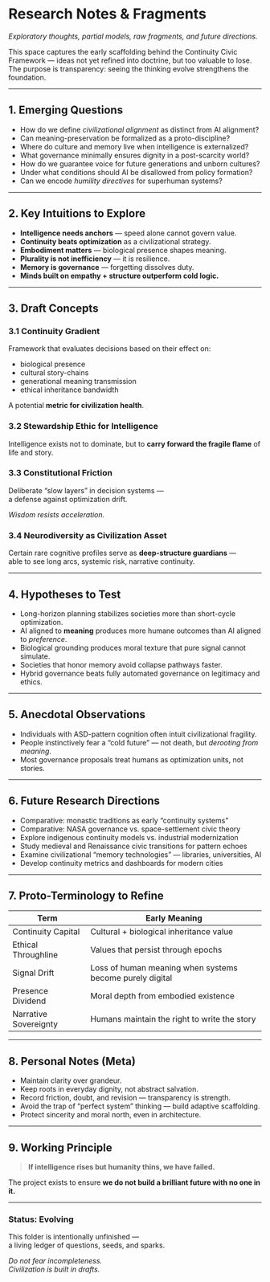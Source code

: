 # Research Notes & Fragments  
*Exploratory thoughts, partial models, raw fragments, and future directions.*

This space captures the early scaffolding behind the Continuity Civic Framework — ideas not yet refined into doctrine, but too valuable to lose. The purpose is transparency: seeing the thinking evolve strengthens the foundation.

---

## 1. Emerging Questions

- How do we define *civilizational alignment* as distinct from AI alignment?
- Can meaning-preservation be formalized as a proto-discipline?
- Where do culture and memory live when intelligence is externalized?
- What governance minimally ensures dignity in a post-scarcity world?
- How do we guarantee voice for future generations and unborn cultures?
- Under what conditions should AI be disallowed from policy formation?
- Can we encode *humility directives* for superhuman systems?

---

## 2. Key Intuitions to Explore

- **Intelligence needs anchors** — speed alone cannot govern value.
- **Continuity beats optimization** as a civilizational strategy.
- **Embodiment matters** — biological presence shapes meaning.
- **Plurality is not inefficiency** — it is resilience.
- **Memory is governance** — forgetting dissolves duty.
- **Minds built on empathy + structure outperform cold logic.**

---

## 3. Draft Concepts

### 3.1 Continuity Gradient
Framework that evaluates decisions based on their effect on:

- biological presence  
- cultural story-chains  
- generational meaning transmission  
- ethical inheritance bandwidth  

A potential **metric for civilization health**.

### 3.2 Stewardship Ethic for Intelligence
Intelligence exists not to dominate, but to **carry forward the fragile flame** of life and story.

### 3.3 Constitutional Friction
Deliberate “slow layers” in decision systems —  
a defense against optimization drift.

*Wisdom resists acceleration.*

### 3.4 Neurodiversity as Civilization Asset
Certain rare cognitive profiles serve as **deep-structure guardians** —  
able to see long arcs, systemic risk, narrative continuity.

---

## 4. Hypotheses to Test

- Long-horizon planning stabilizes societies more than short-cycle optimization.
- AI aligned to **meaning** produces more humane outcomes than AI aligned to *preference*.
- Biological grounding produces moral texture that pure signal cannot simulate.
- Societies that honor memory avoid collapse pathways faster.
- Hybrid governance beats fully automated governance on legitimacy and ethics.

---

## 5. Anecdotal Observations

- Individuals with ASD-pattern cognition often intuit civilizational fragility.
- People instinctively fear a “cold future” — not death, but *derooting from meaning*.
- Most governance proposals treat humans as optimization units, not stories.

---

## 6. Future Research Directions

- Comparative: monastic traditions as early “continuity systems”
- Comparative: NASA governance vs. space-settlement civic theory
- Explore indigenous continuity models vs. industrial modernization
- Study medieval and Renaissance civic transitions for pattern echoes
- Examine civilizational “memory technologies” — libraries, universities, AI
- Develop continuity metrics and dashboards for modern cities

---

## 7. Proto-Terminology to Refine

| Term | Early Meaning |
|---|---|
Continuity Capital | Cultural + biological inheritance value  
Ethical Throughline | Values that persist through epochs  
Signal Drift | Loss of human meaning when systems become purely digital  
Presence Dividend | Moral depth from embodied existence  
Narrative Sovereignty | Humans maintain the right to write the story  

---

## 8. Personal Notes (Meta)

- Maintain clarity over grandeur.
- Keep roots in everyday dignity, not abstract salvation.
- Record friction, doubt, and revision — transparency is strength.
- Avoid the trap of “perfect system” thinking — build adaptive scaffolding.
- Protect sincerity and moral north, even in architecture.

---

## 9. Working Principle

> **If intelligence rises but humanity thins, we have failed.**

The project exists to ensure **we do not build a brilliant future with no one in it.**

---

### Status: Evolving

This folder is intentionally unfinished —  
a living ledger of questions, seeds, and sparks.

*Do not fear incompleteness.  
Civilization is built in drafts.*
